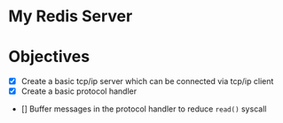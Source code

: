 # My Redis Server

# Objectives

- [x] Create a basic tcp/ip server which can be connected via tcp/ip client
- [x] Create a basic protocol handler
- [] Buffer messages in the protocol handler to reduce ```read()``` syscall
